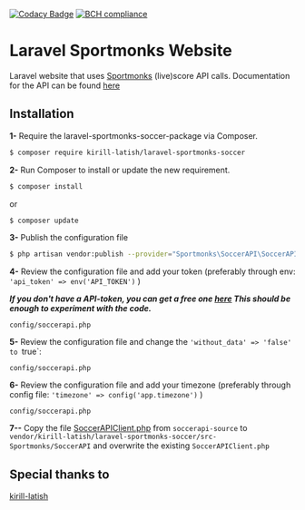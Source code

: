 [![Codacy Badge](https://api.codacy.com/project/badge/Grade/58d7eedeb5694fda93ceb2240308b54e)](https://app.codacy.com/app/shem-speck/matchy?utm_source=github.com&utm_medium=referral&utm_content=sebastiaanspeck/matchy&utm_campaign=Badge_Grade_Dashboard)
[![BCH compliance](https://bettercodehub.com/edge/badge/sebastiaanspeck/sportmonks?branch=master)](https://bettercodehub.com/)

# Laravel Sportmonks Website

Laravel website that uses [Sportmonks](https://www.sportmonks.com/sports/soccer) (live)score API calls. 
Documentation for the API can be found [here](https://www.sportmonks.com/sports/soccer)

## Installation

**1-** Require the laravel-sportmonks-soccer-package via Composer.
```bash
$ composer require kirill-latish/laravel-sportmonks-soccer
```

**2-** Run Composer to install or update the new requirement.

```bash
$ composer install
```

or

```bash
$ composer update
```

**3-** Publish the configuration file

```bash
$ php artisan vendor:publish --provider="Sportmonks\SoccerAPI\SoccerAPIServiceProvider"
```

**4-** Review the configuration file and add your token (preferably through env: `'api_token' => env('API_TOKEN')` )

***If you don't have a API-token, you can get a free one [here](https://www.sportmonks.com/register) This should be enough to experiment with the code.***

```
config/soccerapi.php
```

**5-** Review the configuration file and change the `'without_data' => 'false' to `true`:

```
config/soccerapi.php
```

**6-** Review the configuration file and add your timezone (preferably through config file: `'timezone' => config('app.timezone')` )

```
config/soccerapi.php
```

**7--** Copy the file [SoccerAPIClient.php](https://github.com/sebastiaanspeck/sportmonks/blob/master/soccerapi/SoccerAPIClient.php) from `soccerapi-source` to `vendor/kirill-latish/laravel-sportmonks-soccer/src-Sportmonks/SoccerAPI` and overwrite the existing `SoccerAPIClient.php`

## Special thanks to
[kirill-latish](https://github.com/kirill-latish/laravel-sportmonks-soccer)
